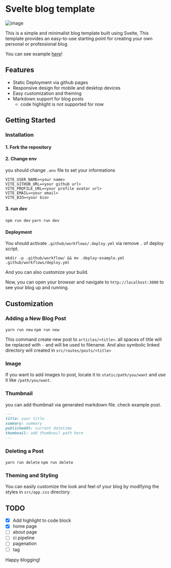 # Svelte blog template

![image](https://github.com/khakiee/khakiee_blog/assets/21821942/d0f03c70-a38b-4ed1-880f-79fee9ea3fec)

This is a simple and minimalist blog template built using Svelte, This template provides an easy-to-use starting point for creating your own personal or professional blog.

You can see example [here](https://khakiee.github.io/)!

## Features

- Static Deployment via github pages
- Responsive design for mobile and desktop devices
- Easy customization and theming
- Markdown support for blog posts
  - code highlight is not supported for now

## Getting Started

### Installation

#### 1. Fork the repository

#### 2. Change env

you should change `.env` file to set your informations

```
VITE_USER_NAME=<your name>
VITE_GITHUB_URL=<your github url>
VITE_PROFILE_URL=<your profile avatar url>
VITE_EMAIL=<your email>
VITE_BIO=<your bio>
```

#### 3. run dev

`npm run dev`
`yarn run dev`

#### Deployment

You should activate `.github/workflows/.deploy.yml` via remove `.` of deploy script.

`mkdir -p .github/workflow/ && mv .deploy-example.yml .github/workflows/deploy.yml`

And you can also customize your build.

Now, you can open your browser and navigate to `http://localhost:3000` to see your blog up and running.

## Customization

### Adding a New Blog Post

`yarn run new`
`npm run new`

This command create new post to `articles/<title>`. all spaces of title will be replaced with `-` and will be used to filename.
And also symbolic linked directory will created in `src/routes/posts/<title>`

### Image

If you want to add images to post, locate it to `static/path/you/want` and use it like `/path/you/want`.

### Thumbnail

you can add thumbnail via generated markdown file. check example post.

```md
---
title: your title
summary: summary
publishedAt: current datetime
thumbnail: add thumbnail path here
---

```

### Deleting a Post

`yarn run delete`
`npm run delete`

### Theming and Styling

You can easily customize the look and feel of your blog by modifying the styles in `src/app.css` directory.


## TODO
- [x] Add highlight to code block
- [x] home page
- [ ] about page
- [ ] ci pipeline
- [ ] pagenation
- [ ] tag

Happy blogging!
